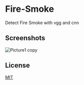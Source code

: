 # Fire-Smoke
Detect Fire Smoke with vgg and cnn

## Screenshots
![Picture1 copy](https://user-images.githubusercontent.com/20955005/170956675-2835151e-6eb8-4508-bc1c-66fb0f0fb48c.jpg)


## License
[MIT](https://choosealicense.com/licenses/mit/)
